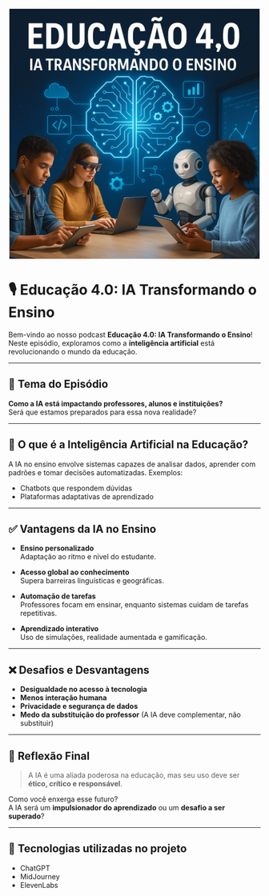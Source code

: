 
<p align="center">
  <img src="https://github.com/Manoel-Ramos/Podcast-DIO/blob/main/assets/cover.png?raw=true" width="500">
</p>

# 🎙️ Educação 4.0: IA Transformando o Ensino

Bem-vindo ao nosso podcast **Educação 4.0: IA Transformando o Ensino**!  
Neste episódio, exploramos como a **inteligência artificial** está revolucionando o mundo da educação.

---

## 🧠 Tema do Episódio

**Como a IA está impactando professores, alunos e instituições?**  
Será que estamos preparados para essa nova realidade?

---

## 📌 O que é a Inteligência Artificial na Educação?

A IA no ensino envolve sistemas capazes de analisar dados, aprender com padrões e tomar decisões automatizadas. Exemplos:
- Chatbots que respondem dúvidas
- Plataformas adaptativas de aprendizado

---

## ✅ Vantagens da IA no Ensino

- **Ensino personalizado**  
  Adaptação ao ritmo e nível do estudante.

- **Acesso global ao conhecimento**  
  Supera barreiras linguísticas e geográficas.

- **Automação de tarefas**  
  Professores focam em ensinar, enquanto sistemas cuidam de tarefas repetitivas.

- **Aprendizado interativo**  
  Uso de simulações, realidade aumentada e gamificação.

---

## ❌ Desafios e Desvantagens

- **Desigualdade no acesso à tecnologia**
- **Menos interação humana**
- **Privacidade e segurança de dados**
- **Medo da substituição do professor** (A IA deve complementar, não substituir)

---

## 🎯 Reflexão Final

> A IA é uma aliada poderosa na educação, mas seu uso deve ser **ético, crítico e responsável**.

Como você enxerga esse futuro?  
A IA será um **impulsionador do aprendizado** ou um **desafio a ser superado**?

---

## 📎 Tecnologias utilizadas no projeto

- ChatGPT
- MidJourney
- ElevenLabs





